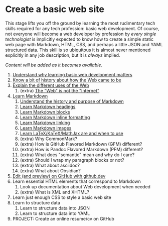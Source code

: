 # Create a basic web site

This stage lifts you off the ground by learning the most rudimentary tech skills required for any tech profession: basic web development. Of course, not everyone will become a web developer by profession by *every single technologist* is implicitly expected to know how to create a simple static web page with Markdown, HTML, CSS, and perhaps a little JSON and YAML structured data. This skill is so ubiquitous it is almost never mentioned explicitly in any job description, but it is *always* implied.

*Content will be added as it becomes available.*

1. [Understand why learning basic web development matters](https://youtu.be/BAyzGgA89M8)
1. [Know a bit of history about how the Web came to be](https://youtu.be/j8oZbDVyOsY)
1. [Explain the different uses of the Web](https://youtu.be/ewEckjH3oT0)
    1. (extra) [The "Web" is not the "Internet"](https://youtu.be/Zz7-YBW4RpY)
1. [Learn Markdown](https://youtu.be/qR5cBFXuVJ8)
    1. [Understand the history and purpose of Markdown](https://youtu.be/NVCmzg6XFgQ)
    1. [Learn Markdown headings](https://youtu.be/tsI_o1JQLUY)
    1. [Learn Markdown blocks](https://youtu.be/FhlhwH0MnhY)
    1. [Learn Markdown inline formatting](https://youtu.be/1oKmW7xgzVE)
    1. [Learn Markdown linking](https://youtu.be/1oKmW7xgzVE)
    1. [Learn Markdown images](https://youtu.be/-QtiAZ-jLmw)
    1. [Learn LaTeX/KaTeX/MathJax are and when to use](https://youtu.be/RvClkA0x3lY)
    1. (extra) Why CommonMark?
    1. (extra) How is GitHub Flavored Markdown (GFM) different?
    1. (extra) How is Pandoc Flavored Markdown (PFM) different?
    1. (extra) What does "semantic" mean and why do I care?
    1. (extra) Should I wrap my paragraph blocks or not?
    1. (extra) What about asciidoc?
    1. (extra) What about Obsidian?
1. [Edit (and preview) on GitHub with github.dev](https://youtu.be/QLta2MNjMMA)
1. Learn essential HTML elements that correspond to Markdown
    1. Look up documentation about Web development when needed
    1. (extra) What is XML and XHTML?
1. Learn just enough CSS to style a basic web site
1. Learn to structure data
    1. Learn to structure data into JSON
    1. Learn to structure data into YAML
1. PROJECT: Create an online resume/cv on GitHub
